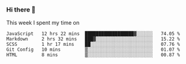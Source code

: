 ### Hi there 👋

<!--
**qiruohan/qiruohan** is a ✨ _special_ ✨ repository because its `README.md` (this file) appears on your GitHub profile.

Here are some ideas to get you started:

- 🔭 I’m currently working on ...
- 🌱 I’m currently learning ...
- 👯 I’m looking to collaborate on ...
- 🤔 I’m looking for help with ...
- 💬 Ask me about ...
- 📫 How to reach me: ...
- 😄 Pronouns: ...
- ⚡ Fun fact: ...
-->

This week I spent my time on 
<!--START_SECTION:waka-->
```text
JavaScript   12 hrs 22 mins  ██████████████████▓░░░░░░   74.05 % 
Markdown     2 hrs 32 mins   ███▓░░░░░░░░░░░░░░░░░░░░░   15.22 % 
SCSS         1 hr 17 mins    ██░░░░░░░░░░░░░░░░░░░░░░░   07.76 % 
Git Config   10 mins         ▒░░░░░░░░░░░░░░░░░░░░░░░░   01.07 % 
HTML         8 mins          ▒░░░░░░░░░░░░░░░░░░░░░░░░   00.87 % 
```
<!--END_SECTION:waka-->
